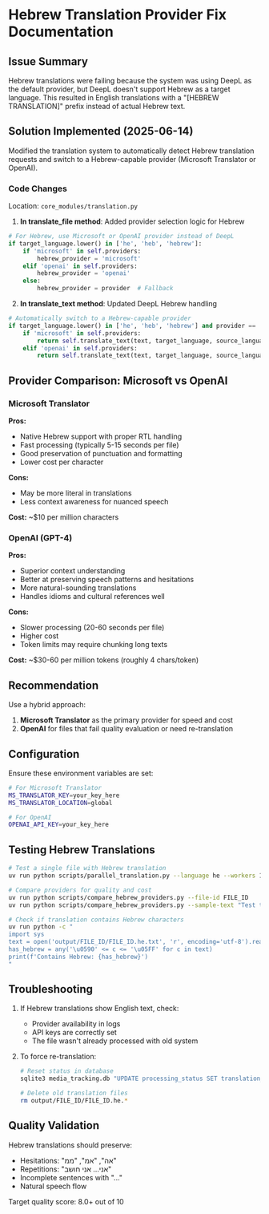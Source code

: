# Hebrew Translation Provider Fix Documentation

## Issue Summary
Hebrew translations were failing because the system was using DeepL as the default provider, but DeepL doesn't support Hebrew as a target language. This resulted in English translations with a "[HEBREW TRANSLATION]" prefix instead of actual Hebrew text.

## Solution Implemented (2025-06-14)
Modified the translation system to automatically detect Hebrew translation requests and switch to a Hebrew-capable provider (Microsoft Translator or OpenAI).

### Code Changes
Location: `core_modules/translation.py`

1. **In translate_file method**: Added provider selection logic for Hebrew
```python
# For Hebrew, use Microsoft or OpenAI provider instead of DeepL
if target_language.lower() in ['he', 'heb', 'hebrew']:
    if 'microsoft' in self.providers:
        hebrew_provider = 'microsoft'
    elif 'openai' in self.providers:
        hebrew_provider = 'openai'
    else:
        hebrew_provider = provider  # Fallback
```

2. **In translate_text method**: Updated DeepL Hebrew handling
```python
# Automatically switch to a Hebrew-capable provider
if target_language.lower() in ['he', 'heb', 'hebrew'] and provider == 'deepl':
    if 'microsoft' in self.providers:
        return self.translate_text(text, target_language, source_language, 'microsoft', formality)
    elif 'openai' in self.providers:
        return self.translate_text(text, target_language, source_language, 'openai', formality)
```

## Provider Comparison: Microsoft vs OpenAI

### Microsoft Translator
**Pros:**
- Native Hebrew support with proper RTL handling
- Fast processing (typically 5-15 seconds per file)
- Good preservation of punctuation and formatting
- Lower cost per character

**Cons:**
- May be more literal in translations
- Less context awareness for nuanced speech

**Cost:** ~$10 per million characters

### OpenAI (GPT-4)
**Pros:**
- Superior context understanding
- Better at preserving speech patterns and hesitations
- More natural-sounding translations
- Handles idioms and cultural references well

**Cons:**
- Slower processing (20-60 seconds per file)
- Higher cost
- Token limits may require chunking long texts

**Cost:** ~$30-60 per million tokens (roughly 4 chars/token)

## Recommendation
Use a hybrid approach:
1. **Microsoft Translator** as the primary provider for speed and cost
2. **OpenAI** for files that fail quality evaluation or need re-translation

## Configuration
Ensure these environment variables are set:
```bash
# For Microsoft Translator
MS_TRANSLATOR_KEY=your_key_here
MS_TRANSLATOR_LOCATION=global

# For OpenAI
OPENAI_API_KEY=your_key_here
```

## Testing Hebrew Translations
```bash
# Test a single file with Hebrew translation
uv run python scripts/parallel_translation.py --language he --workers 1 --batch-size 1

# Compare providers for quality and cost
uv run python scripts/compare_hebrew_providers.py --file-id FILE_ID
uv run python scripts/compare_hebrew_providers.py --sample-text "Test text here"

# Check if translation contains Hebrew characters
uv run python -c "
import sys
text = open('output/FILE_ID/FILE_ID.he.txt', 'r', encoding='utf-8').read()
has_hebrew = any('\u0590' <= c <= '\u05FF' for c in text)
print(f'Contains Hebrew: {has_hebrew}')
"
```

## Troubleshooting
1. If Hebrew translations show English text, check:
   - Provider availability in logs
   - API keys are correctly set
   - The file wasn't already processed with old system

2. To force re-translation:
   ```bash
   # Reset status in database
   sqlite3 media_tracking.db "UPDATE processing_status SET translation_he_status = 'not_started' WHERE file_id = 'FILE_ID'"
   
   # Delete old translation files
   rm output/FILE_ID/FILE_ID.he.*
   ```

## Quality Validation
Hebrew translations should preserve:
- Hesitations: "אה", "אמ", "ממ" 
- Repetitions: "אני... אני חושב"
- Incomplete sentences with "..."
- Natural speech flow

Target quality score: 8.0+ out of 10